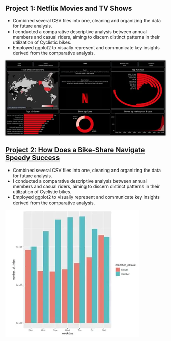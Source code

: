## **Project 1: Netflix Movies and TV Shows** 
* Сombined several CSV files into one, cleaning and organizing the data for future analysis.
* I conducted a comparative descriptive analysis between annual members and casual riders, aiming to discern distinct patterns in their utilization of Cyclistic bikes.
* Employed ggplot2 to visually represent and communicate key insights derived from the comparative analysis.

![](/assets:img/Dash.png)

## [**Project 2: How Does a Bike-Share Navigate Speedy Success**](https://github.com/gellerigor/Portfolio/tree/main/bike_sharing_project)
* Сombined several CSV files into one, cleaning and organizing the data for future analysis.
* I conducted a comparative descriptive analysis between annual members and casual riders, aiming to discern distinct patterns in their utilization of Cyclistic bikes.
* Employed ggplot2 to visually represent and communicate key insights derived from the comparative analysis.

![](/assets:img/Screenshot_1.png)





